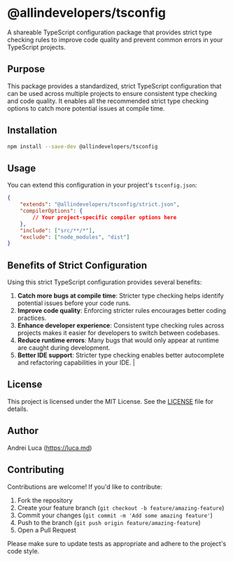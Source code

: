 # @allindevelopers/tsconfig

A shareable TypeScript configuration package that provides strict type checking rules to improve code quality and prevent common errors in your TypeScript projects.

## Purpose

This package provides a standardized, strict TypeScript configuration that can be used across multiple projects to ensure consistent type checking and code quality. It enables all the recommended strict type checking options to catch more potential issues at compile time.

## Installation

```bash
npm install --save-dev @allindevelopers/tsconfig
```

## Usage

You can extend this configuration in your project's `tsconfig.json`:

```json
{
	"extends": "@allindevelopers/tsconfig/strict.json",
	"compilerOptions": {
		// Your project-specific compiler options here
	},
	"include": ["src/**/*"],
	"exclude": ["node_modules", "dist"]
}
```

## Benefits of Strict Configuration

Using this strict TypeScript configuration provides several benefits:

1.  **Catch more bugs at compile time**: Stricter type checking helps identify potential issues before your code runs.
2.  **Improve code quality**: Enforcing stricter rules encourages better coding practices.
3.  **Enhance developer experience**: Consistent type checking rules across projects makes it easier for developers to switch between codebases.
4.  **Reduce runtime errors**: Many bugs that would only appear at runtime are caught during development.
5.  **Better IDE support**: Stricter type checking enables better autocomplete and refactoring capabilities in your IDE. |

## License

This project is licensed under the MIT License. See the [LICENSE](./LICENSE) file for details.

## Author

Andrei Luca (https://luca.md)

## Contributing

Contributions are welcome! If you'd like to contribute:

1. Fork the repository
2. Create your feature branch (`git checkout -b feature/amazing-feature`)
3. Commit your changes (`git commit -m 'Add some amazing feature'`)
4. Push to the branch (`git push origin feature/amazing-feature`)
5. Open a Pull Request

Please make sure to update tests as appropriate and adhere to the project's code style.
